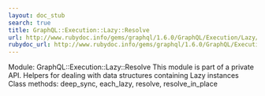 ```yaml
---
layout: doc_stub
search: true
title: GraphQL::Execution::Lazy::Resolve
url: http://www.rubydoc.info/gems/graphql/1.6.0/GraphQL/Execution/Lazy/Resolve
rubydoc_url: http://www.rubydoc.info/gems/graphql/1.6.0/GraphQL/Execution/Lazy/Resolve
---
```


Module: GraphQL::Execution::Lazy::Resolve
This module is part of a private API.
Helpers for dealing with data structures containing Lazy instances 
Class methods:
deep_sync, each_lazy, resolve, resolve_in_place

